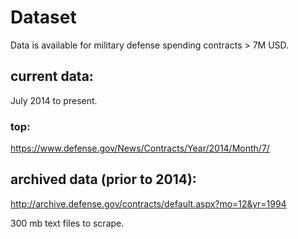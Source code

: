 # Dataset

Data is available for military defense spending contracts > 7M USD.


## current data:

July 2014 to present.

### top:
https://www.defense.gov/News/Contracts/Year/2014/Month/7/

## archived data (prior to 2014):
http://archive.defense.gov/contracts/default.aspx?mo=12&yr=1994


300 mb text files to scrape.